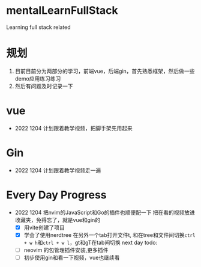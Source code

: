 # mentalLearnFullStack
Learning full stack related

# 规划
1. 目前目前分为两部分的学习，前端vue，后端gin，首先熟悉框架，然后做一些demo应用练习练习
2. 然后有问题及时记录一下



# vue
- 2022 1204
	计划跟着教学视频，把脚手架先用起来

# Gin
- 2022 1204
	计划跟着教学视频走一遍



# Every Day Progress
- 2022 1204
	把nvim的JavaScript和Go的插件也顺便配一下
	把在看的视频放进收藏夹，免得忘了，就是vue和gin的
    - [x] 用vite创建了项目
    - [x] 学会了使用nerdtree 在另外一个tab打开文件t, 和在tree和文件间切换`ctrl + w h`和`ctrl + w l`，gt和gT在tab间切换
	next day todo:
	- [ ] neovim 的包管理插件安装,更多插件
	- [ ] 初步使用gin和看一下视频，vue也继续看
